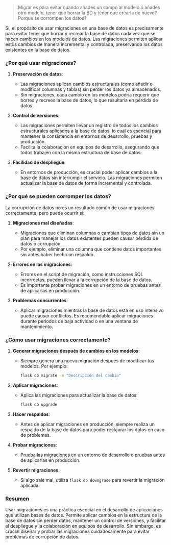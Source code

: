 > Migrar es para evitar cuando añades un campo al modelo o añades otro modelo, tener que borrar la BD y tener que crearla de nuevo? Porque se corrompen los datos?

Sí, el propósito de usar migraciones en una base de datos es precisamente para evitar tener que borrar y recrear la base de datos cada vez que se hacen cambios en los modelos de datos. Las migraciones permiten aplicar estos cambios de manera incremental y controlada, preservando los datos existentes en la base de datos.

### ¿Por qué usar migraciones?

1. **Preservación de datos**:

   - Las migraciones aplican cambios estructurales (como añadir o modificar columnas y tablas) sin perder los datos ya almacenados.
   - Sin migraciones, cada cambio en los modelos podría requerir que borres y recrees la base de datos, lo que resultaría en pérdida de datos.

2. **Control de versiones**:

   - Las migraciones permiten llevar un registro de todos los cambios estructurales aplicados a la base de datos, lo cual es esencial para mantener la consistencia en entornos de desarrollo, pruebas y producción.
   - Facilita la colaboración en equipos de desarrollo, asegurando que todos trabajen con la misma estructura de base de datos.

3. **Facilidad de despliegue**:
   - En entornos de producción, es crucial poder aplicar cambios a la base de datos sin interrumpir el servicio. Las migraciones permiten actualizar la base de datos de forma incremental y controlada.

### ¿Por qué se pueden corromper los datos?

La corrupción de datos no es un resultado común de usar migraciones correctamente, pero puede ocurrir si:

1. **Migraciones mal diseñadas**:

   - Migraciones que eliminan columnas o cambian tipos de datos sin un plan para manejar los datos existentes pueden causar pérdida de datos o corrupción.
   - Por ejemplo, eliminar una columna que contiene datos importantes sin antes haber hecho un respaldo.

2. **Errores en las migraciones**:

   - Errores en el script de migración, como instrucciones SQL incorrectas, pueden llevar a la corrupción de la base de datos.
   - Es importante probar migraciones en un entorno de pruebas antes de aplicarlas en producción.

3. **Problemas concurrentes**:
   - Aplicar migraciones mientras la base de datos está en uso intensivo puede causar conflictos. Es recomendable aplicar migraciones durante periodos de baja actividad o en una ventana de mantenimiento.

### ¿Cómo usar migraciones correctamente?

1. **Generar migraciones después de cambios en los modelos**:

   - Siempre genera una nueva migración después de modificar tus modelos. Por ejemplo:

     ```bash
     flask db migrate -m "Descripción del cambio"
     ```

2. **Aplicar migraciones**:

   - Aplica las migraciones para actualizar la base de datos:

     ```bash
     flask db upgrade
     ```

3. **Hacer respaldos**:

   - Antes de aplicar migraciones en producción, siempre realiza un respaldo de la base de datos para poder restaurar los datos en caso de problemas.

4. **Probar migraciones**:

   - Prueba las migraciones en un entorno de desarrollo o pruebas antes de aplicarlas en producción.

5. **Revertir migraciones**:
   - Si algo sale mal, utiliza `flask db downgrade` para revertir la migración aplicada.

### Resumen

Usar migraciones es una práctica esencial en el desarrollo de aplicaciones que utilizan bases de datos. Permite aplicar cambios en la estructura de la base de datos sin perder datos, mantener un control de versiones, y facilitar el despliegue y la colaboración en equipos de desarrollo. Sin embargo, es crucial diseñar y probar las migraciones cuidadosamente para evitar problemas de corrupción de datos.
